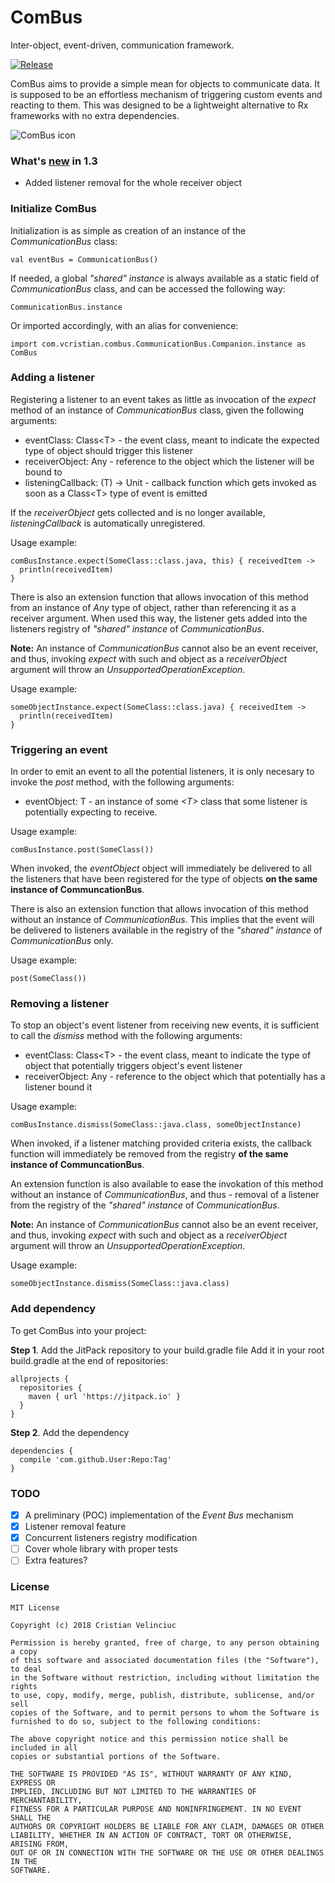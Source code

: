 # ComBus
Inter-object, event-driven, communication framework.

[![Release](https://jitpack.io/v/msacras/ComBus.svg)](https://jitpack.io/#msacras/ComBus)

ComBus aims to provide a simple mean for objects to communicate data. It is supposed to be an effortless mechanism of triggering custom events and reacting to them. This was designed to be a lightweight alternative to Rx frameworks with no extra dependencies.

![ComBus icon](/combus_icon.png)

### What's [new](/CHANGELOG.md) in 1.3
 * Added listener removal for the whole receiver object

### Initialize ComBus
Initialization is as simple as creation of an instance of the _CommunicationBus_ class:

```
val eventBus = CommunicationBus()
```

If needed, a global _"shared" instance_ is always available as a static field of _CommunicationBus_ class, and can be accessed the following way:

```
CommunicationBus.instance
```

Or imported accordingly, with an alias for convenience:

```
import com.vcristian.combus.CommunicationBus.Companion.instance as ComBus
```

### Adding a listener
Registering a listener to an event takes as little as invocation of the _expect_ method of an instance of _CommunicationBus_ class, given the following arguments:
  * eventClass: Class<T\> - the event class, meant to indicate the expected type of object should trigger this listener
  * receiverObject: Any - reference to the object which the listener will be bound to
  * listeningCallback: (T) -> Unit - callback function which gets invoked as soon as a Class<T\> type of event is emitted

If the _receiverObject_ gets collected and is no longer available, _listeningCallback_ is automatically unregistered.

Usage example:
```
comBusInstance.expect(SomeClass::class.java, this) { receivedItem ->
  println(receivedItem)
}
```
There is also an extension function that allows invocation of this method from an instance of _Any_ type of object, rather than referencing it as a receiver argument. When used this way, the listener gets added into the listeners registry of _"shared" instance_ of _CommunicationBus_.

**Note:** An instance of _CommunicationBus_ cannot also be an event receiver, and thus, invoking _expect_ with such and object as a _receiverObject_ argument will throw an _UnsupportedOperationException_.

Usage example:
```
someObjectInstance.expect(SomeClass::class.java) { receivedItem ->
  println(receivedItem)
}
```

### Triggering an event
In order to emit an event to all the potential listeners, it is only necesary to invoke the _post_ method, with the following arguments:
 * eventObject: T - an instance of some _<T\>_ class that some listener is potentially expecting to receive.

Usage example:
```
comBusInstance.post(SomeClass())
```
When invoked, the _eventObject_ object will immediately be delivered to all the listeners that have been registered for the _<T>_ type of objects **on the same instance of CommuncationBus**.

There is also an extension function that allows invocation of this method without an instance of _CommunicationBus_. This implies that the event will be delivered to listeners available in the registry of the _"shared" instance_ of _CommunicationBus_ only.

Usage example:
```
post(SomeClass())
```

### Removing a listener
To stop an object's event listener from receiving new events, it is sufficient to call the _dismiss_ method with the following arguments:
 * eventClass: Class<T\> - the event class, meant to indicate the type of object that potentially triggers object's event listener
 * receiverObject: Any - reference to the object which that potentially has a listener bound it

Usage example:
```
comBusInstance.dismiss(SomeClass::java.class, someObjectInstance)
```
When invoked, if a listener matching provided criteria exists, the callback function will immediately be removed from the registry **of the same instance of CommuncationBus**.

An extension function is also available to ease the invokation of this method without an instance of _CommunicationBus_, and thus - removal of a listener from the registry of the _"shared" instance_ of _CommunicationBus_. 

**Note:** An instance of _CommunicationBus_ cannot also be an event receiver, and thus, invoking _expect_ with such and object as a _receiverObject_ argument will throw an _UnsupportedOperationException_.

Usage example:
```
someObjectInstance.dismiss(SomeClass::java.class)
```

### Add dependency
To get ComBus into your project:

**Step 1**. Add the JitPack repository to your build.gradle file
Add it in your root build.gradle at the end of repositories:
```
allprojects {
  repositories {
    maven { url 'https://jitpack.io' }
  }
}
```
**Step 2**. Add the dependency
```
dependencies {
  compile 'com.github.User:Repo:Tag'
}
```

### TODO
- [x] A preliminary (POC) implementation of the _Event Bus_ mechanism
- [x] Listener removal feature
- [x] Concurrent listeners registry modification
- [ ] Cover whole library with proper tests
- [ ] Extra features?

### License
```
MIT License

Copyright (c) 2018 Cristian Velinciuc

Permission is hereby granted, free of charge, to any person obtaining a copy
of this software and associated documentation files (the "Software"), to deal
in the Software without restriction, including without limitation the rights
to use, copy, modify, merge, publish, distribute, sublicense, and/or sell
copies of the Software, and to permit persons to whom the Software is
furnished to do so, subject to the following conditions:

The above copyright notice and this permission notice shall be included in all
copies or substantial portions of the Software.

THE SOFTWARE IS PROVIDED "AS IS", WITHOUT WARRANTY OF ANY KIND, EXPRESS OR
IMPLIED, INCLUDING BUT NOT LIMITED TO THE WARRANTIES OF MERCHANTABILITY,
FITNESS FOR A PARTICULAR PURPOSE AND NONINFRINGEMENT. IN NO EVENT SHALL THE
AUTHORS OR COPYRIGHT HOLDERS BE LIABLE FOR ANY CLAIM, DAMAGES OR OTHER
LIABILITY, WHETHER IN AN ACTION OF CONTRACT, TORT OR OTHERWISE, ARISING FROM,
OUT OF OR IN CONNECTION WITH THE SOFTWARE OR THE USE OR OTHER DEALINGS IN THE
SOFTWARE.
```
